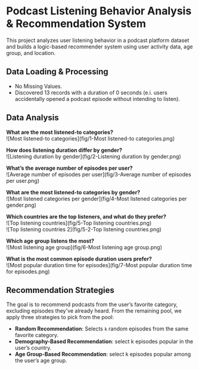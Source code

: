 # Podcast Listening Behavior Analysis & Recommendation System
This project analyzes user listening behavior in a podcast platform dataset and builds a logic-based recommender system using user activity data, age group, and location.

## Data Loading & Processing
- No Missing Values.
- Discovered 13 records with a duration of 0 seconds (e.i. users accidentally opened a podcast episode without intending to listen).

## Data Analysis

**What are the most listened-to categories?**  
![Most listened-to categories](fig/1-Most listened-to categories.png)

**How does listening duration differ by gender?**  
![Listening duration by gender](fig/2-Listening duration by gender.png)

**What’s the average number of episodes per user?**  
![Average number of episodes per user](fig/3-Average number of episodes per user.png)

**What are the most listened-to categories by gender?**  
![Most listened categories per gender](fig/4-Most listened categories per gender.png)

**Which countries are the top listeners, and what do they prefer?**  
![Top listening countries](fig/5-Top listening countries.png)  
![Top listening countries 2](fig/5-2-Top listening countries.png)

**Which age group listens the most?**  
![Most listening age group](fig/6-Most listening age group.png)

**What is the most common episode duration users prefer?**  
![Most popular duration time for episodes](fig/7-Most popular duration time for episodes.png)



## Recommendation Strategies
The goal is to recommend podcasts from the user’s favorite category, excluding episodes they've already heard. From the remaining pool, we apply three strategies to pick from the pool:
- **Random Recommendation**: Selects `k` random episodes from the same favorite category.
- **Demography-Based Recommendation**: select k episodes popular in the user’s country.
- **Age Group-Based Recommendation**: select k episodes popular among the user’s age group.



